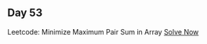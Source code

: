 ## Day 53

Leetcode: Minimize Maximum Pair Sum in Array
[Solve Now](https://leetcode.com/problems/minimize-maximum-pair-sum-in-array/description/?envType=daily-question&envId=2023-11-17)

